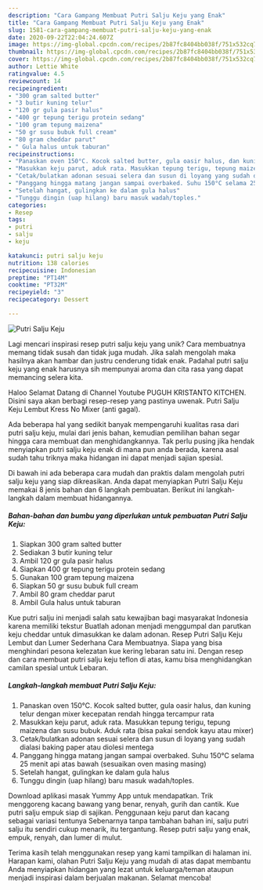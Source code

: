 ```yaml
---
description: "Cara Gampang Membuat Putri Salju Keju yang Enak"
title: "Cara Gampang Membuat Putri Salju Keju yang Enak"
slug: 1581-cara-gampang-membuat-putri-salju-keju-yang-enak
date: 2020-09-22T22:04:24.607Z
image: https://img-global.cpcdn.com/recipes/2b87fc8404bb038f/751x532cq70/putri-salju-keju-foto-resep-utama.jpg
thumbnail: https://img-global.cpcdn.com/recipes/2b87fc8404bb038f/751x532cq70/putri-salju-keju-foto-resep-utama.jpg
cover: https://img-global.cpcdn.com/recipes/2b87fc8404bb038f/751x532cq70/putri-salju-keju-foto-resep-utama.jpg
author: Lettie White
ratingvalue: 4.5
reviewcount: 14
recipeingredient:
- "300 gram salted butter"
- "3 butir kuning telur"
- "120 gr gula pasir halus"
- "400 gr tepung terigu protein sedang"
- "100 gram tepung maizena"
- "50 gr susu bubuk full cream"
- "80 gram cheddar parut"
- " Gula halus untuk taburan"
recipeinstructions:
- "Panaskan oven 150°C. Kocok salted butter, gula oasir halus, dan kuning telur dengan mixer kecepatan rendah hingga tercampur rata"
- "Masukkan keju parut, aduk rata. Masukkan tepung terigu, tepung maizena dan susu bubuk. Aduk rata (bisa pakai sendok kayu atau mixer)"
- "Cetak/bulatkan adonan sesuai selera dan susun di loyang yang sudah dialasi baking paper atau diolesi mentega"
- "Panggang hingga matang jangan sampai overbaked. Suhu 150°C selama 25 menit api atas bawah (sesuaikan oven masing masing)"
- "Setelah hangat, gulingkan ke dalam gula halus"
- "Tunggu dingin (uap hilang) baru masuk wadah/toples."
categories:
- Resep
tags:
- putri
- salju
- keju

katakunci: putri salju keju 
nutrition: 138 calories
recipecuisine: Indonesian
preptime: "PT14M"
cooktime: "PT32M"
recipeyield: "3"
recipecategory: Dessert

---
```



![Putri Salju Keju](https://img-global.cpcdn.com/recipes/2b87fc8404bb038f/751x532cq70/putri-salju-keju-foto-resep-utama.jpg)

Lagi mencari inspirasi resep putri salju keju yang unik? Cara membuatnya memang tidak susah dan tidak juga mudah. Jika salah mengolah maka hasilnya akan hambar dan justru cenderung tidak enak. Padahal putri salju keju yang enak harusnya sih mempunyai aroma dan cita rasa yang dapat memancing selera kita.

Haloo Selamat Datang di Channel Youtube PUGUH KRISTANTO KITCHEN. Disini saya akan berbagi resep-resep yang pastinya uwenak. Putri Salju Keju Lembut Kress No Mixer (anti gagal).

Ada beberapa hal yang sedikit banyak mempengaruhi kualitas rasa dari putri salju keju, mulai dari jenis bahan, kemudian pemilihan bahan segar hingga cara membuat dan menghidangkannya. Tak perlu pusing jika hendak menyiapkan putri salju keju enak di mana pun anda berada, karena asal sudah tahu triknya maka hidangan ini dapat menjadi sajian spesial.


Di bawah ini ada beberapa cara mudah dan praktis dalam mengolah putri salju keju yang siap dikreasikan. Anda dapat menyiapkan Putri Salju Keju memakai 8 jenis bahan dan 6 langkah pembuatan. Berikut ini langkah-langkah dalam membuat hidangannya.

<!--inarticleads1-->

##### Bahan-bahan dan bumbu yang diperlukan untuk pembuatan Putri Salju Keju:

1. Siapkan 300 gram salted butter
1. Sediakan 3 butir kuning telur
1. Ambil 120 gr gula pasir halus
1. Siapkan 400 gr tepung terigu protein sedang
1. Gunakan 100 gram tepung maizena
1. Siapkan 50 gr susu bubuk full cream
1. Ambil 80 gram cheddar parut
1. Ambil  Gula halus untuk taburan


Kue putri salju ini menjadi salah satu kewajiban bagi masyarakat Indonesia karena memiliki tekstur Buatlah adonan menjadi menggumpal dan parutkan keju cheddar untuk dimasukkan ke dalam adonan. Resep Putri Salju Keju Lembut dan Lumer Sederhana Cara Membuatnya. Siapa yang bisa menghindari pesona kelezatan kue kering lebaran satu ini. Dengan resep dan cara membuat putri salju keju teflon di atas, kamu bisa menghidangkan camilan spesial untuk Lebaran. 

<!--inarticleads2-->

##### Langkah-langkah membuat Putri Salju Keju:

1. Panaskan oven 150°C. Kocok salted butter, gula oasir halus, dan kuning telur dengan mixer kecepatan rendah hingga tercampur rata
1. Masukkan keju parut, aduk rata. Masukkan tepung terigu, tepung maizena dan susu bubuk. Aduk rata (bisa pakai sendok kayu atau mixer)
1. Cetak/bulatkan adonan sesuai selera dan susun di loyang yang sudah dialasi baking paper atau diolesi mentega
1. Panggang hingga matang jangan sampai overbaked. Suhu 150°C selama 25 menit api atas bawah (sesuaikan oven masing masing)
1. Setelah hangat, gulingkan ke dalam gula halus
1. Tunggu dingin (uap hilang) baru masuk wadah/toples.


Download aplikasi masak Yummy App untuk mendapatkan. Trik menggoreng kacang bawang yang benar, renyah, gurih dan cantik. Kue putri salju empuk siap di sajikan. Penggunaan keju parut dan kacang sebagai variasi tentunya Sebenarnya tanpa tambahan bahan ini, salju putri salju itu sendiri cukup menarik, itu tergantung. Resep putri salju yang enak, empuk, renyah, dan lumer di mulut. 

Terima kasih telah menggunakan resep yang kami tampilkan di halaman ini. Harapan kami, olahan Putri Salju Keju yang mudah di atas dapat membantu Anda menyiapkan hidangan yang lezat untuk keluarga/teman ataupun menjadi inspirasi dalam berjualan makanan. Selamat mencoba!
